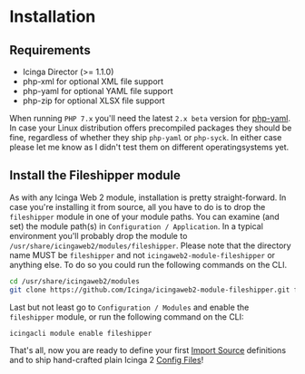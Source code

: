 <a id="Installation"></a>Installation
=====================================

## Requirements

* Icinga Director (&gt;= 1.1.0)
* php-xml for optional XML file support
* php-yaml for optional YAML file support
* php-zip for optional XLSX file support

When running `PHP 7.x` you'll need the latest `2.x beta` version for [php-yaml](http://pecl.php.net/package/yaml).
In case your Linux distribution offers precompiled packages they should be fine, regardless of whether they ship `php-yaml` or `php-syck`. In either case please
let me know as I didn't test them on different operatingsystems yet.

## Install the Fileshipper module

As with any Icinga Web 2 module, installation is pretty straight-forward. In
case you're installing it from source, all you have to do is to drop the `fileshipper`
module in one of your module paths. You can examine (and set) the module path(s)
in `Configuration / Application`. In a typical environment you'll probably drop the
module to `/usr/share/icingaweb2/modules/fileshipper`. Please note that the directory
name MUST be `fileshipper` and not `icingaweb2-module-fileshipper` or anything else.
To do so you could run the following commands on the CLI.

```sh
cd /usr/share/icingaweb2/modules
git clone https://github.com/Icinga/icingaweb2-module-fileshipper.git fileshipper
```

Last but not least go to `Configuration / Modules` and enable the `fileshipper`
module, or run the following command on the CLI:

```sh
icingacli module enable fileshipper
```

That's all, now you are ready to define your first [Import Source](03-ImportSource.md)
definitions and to ship hand-crafted plain Icinga 2 [Config Files](04-FileShipping.md)!

